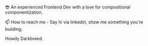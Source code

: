 😎 An experienced Frontend Dev with a love for compositional componentization.

📫 How to reach me - Say hi via linkedin, show me something you're building.

Howdy Darkbreed.

